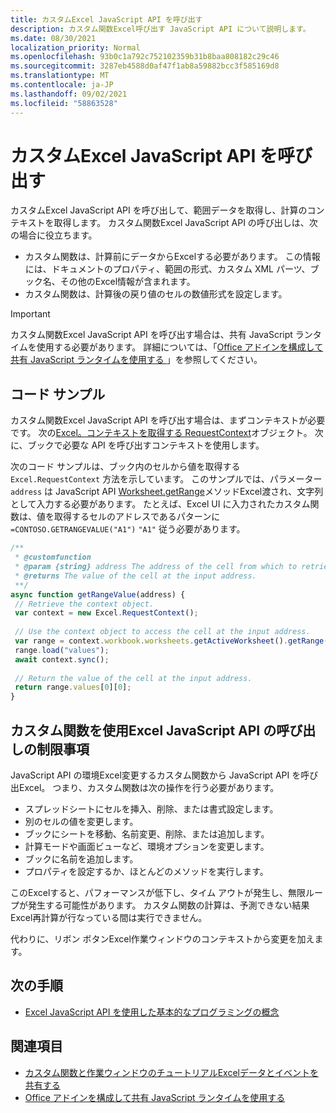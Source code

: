 ```yaml
---
title: カスタムExcel JavaScript API を呼び出す
description: カスタム関数Excel呼び出す JavaScript API について説明します。
ms.date: 08/30/2021
localization_priority: Normal
ms.openlocfilehash: 93b0c1a792c752102359b31b8baa808182c29c46
ms.sourcegitcommit: 3287eb4588d0af47f1ab8a59882bcc3f585169d8
ms.translationtype: MT
ms.contentlocale: ja-JP
ms.lasthandoff: 09/02/2021
ms.locfileid: "58863528"
---
```

# <a name="call-excel-javascript-apis-from-a-custom-function"></a>カスタムExcel JavaScript API を呼び出す

カスタムExcel JavaScript API を呼び出して、範囲データを取得し、計算のコンテキストを取得します。 カスタム関数Excel JavaScript API の呼び出しは、次の場合に役立ちます。

- カスタム関数は、計算前にデータからExcelする必要があります。 この情報には、ドキュメントのプロパティ、範囲の形式、カスタム XML パーツ、ブック名、その他のExcel情報が含まれます。
- カスタム関数は、計算後の戻り値のセルの数値形式を設定します。

> [!IMPORTANT]
> カスタム関数Excel JavaScript API を呼び出す場合は、共有 JavaScript ランタイムを使用する必要があります。 詳細については、「[Office アドインを構成して共有 JavaScript ランタイムを使用する ](../develop/configure-your-add-in-to-use-a-shared-runtime.md)」を参照してください。

## <a name="code-sample"></a>コード サンプル

カスタム関数Excel JavaScript API を呼び出す場合は、まずコンテキストが必要です。 次の[Excel。コンテキストを取得する RequestContext](/javascript/api/excel/excel.requestcontext)オブジェクト。 次に、ブックで必要な API を呼び出すコンテキストを使用します。

次のコード サンプルは、ブック内のセルから値を取得する `Excel.RequestContext` 方法を示しています。 このサンプルでは、パラメーター `address` は JavaScript API [Worksheet.getRange](/javascript/api/excel/excel.worksheet#getRange_address_)メソッドExcel渡され、文字列として入力する必要があります。 たとえば、Excel UI に入力されたカスタム関数は、値を取得するセルのアドレスであるパターンに `=CONTOSO.GETRANGEVALUE("A1")` `"A1"` 従う必要があります。

```JavaScript
/**
 * @customfunction
 * @param {string} address The address of the cell from which to retrieve the value.
 * @returns The value of the cell at the input address.
 **/
async function getRangeValue(address) {
 // Retrieve the context object. 
 var context = new Excel.RequestContext();
 
 // Use the context object to access the cell at the input address. 
 var range = context.workbook.worksheets.getActiveWorksheet().getRange(address);
 range.load("values");
 await context.sync();
 
 // Return the value of the cell at the input address.
 return range.values[0][0];
}
```

## <a name="limitations-of-calling-excel-javascript-apis-through-a-custom-function"></a>カスタム関数を使用Excel JavaScript API の呼び出しの制限事項

JavaScript API の環境Excel変更するカスタム関数から JavaScript API を呼び出Excel。 つまり、カスタム関数は次の操作を行う必要があります。

- スプレッドシートにセルを挿入、削除、または書式設定します。
- 別のセルの値を変更します。
- ブックにシートを移動、名前変更、削除、または追加します。
- 計算モードや画面ビューなど、環境オプションを変更します。
- ブックに名前を追加します。
- プロパティを設定するか、ほとんどのメソッドを実行します。

このExcelすると、パフォーマンスが低下し、タイム アウトが発生し、無限ループが発生する可能性があります。 カスタム関数の計算は、予測できない結果Excel再計算が行なっている間は実行できません。

代わりに、リボン ボタンExcel作業ウィンドウのコンテキストから変更を加えます。

## <a name="next-steps"></a>次の手順

- [Excel JavaScript API を使用した基本的なプログラミングの概念](../reference/overview/excel-add-ins-reference-overview.md)

## <a name="see-also"></a>関連項目

- [カスタム関数と作業ウィンドウのチュートリアルExcelデータとイベントを共有する](../tutorials/share-data-and-events-between-custom-functions-and-the-task-pane-tutorial.md)
- [Office アドインを構成して共有 JavaScript ランタイムを使用する](../develop/configure-your-add-in-to-use-a-shared-runtime.md)
